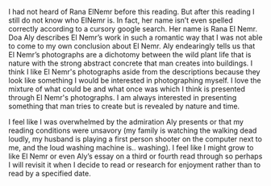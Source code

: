 I had not heard of Rana ElNemr before this reading. But after this reading I still do not know who EINemr is. In fact, her name isn’t even spelled correctly according to a cursory google search. Her name is Rana El Nemr.  Doa Aly describes El Nemr’s work in such a romantic way that I was not able to come to my own conclusion about El Nemr. Aly endearingly tells us that El Nemr’s photographs are a dichotomy between the wild plant life that is nature with the strong abstract concrete that man creates into buildings. I think I like El Nemr's photographs aside from the descriptions because they look like something I would be interested in photographing myself. I love the mixture of what could be and what once was which I think is presented through El Nemr's photographs. I am always interested in presenting something that man tries to create but is revealed by nature and time. 

I feel like I was overwhelmed by the admiration Aly presents or that my reading conditions were unsavory (my family is watching the walking dead loudly, my husband is playing a first person shooter on the computer next to me, and the loud washing machine is.. washing). I feel like I might grow to like El Nemr or even Aly’s essay on a third or fourth read through so perhaps I will revisit it when I decide to read or research for enjoyment rather than to read by a specified date. 
